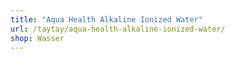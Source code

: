 ```yaml
---
title: "Aqua Health Alkaline Ionized Water"
url: /taytay/aqua-health-alkaline-ionized-water/
shop: Wasser
---
```

